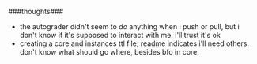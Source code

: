 ###thoughts###

 - the autograder didn't seem to *do* anything when i push or pull, but i don't know if it's supposed to interact with me. i'll trust it's ok
 - creating a core and instances ttl file; readme indicates i'll need others. don't know what should go where, besides bfo in core.
 